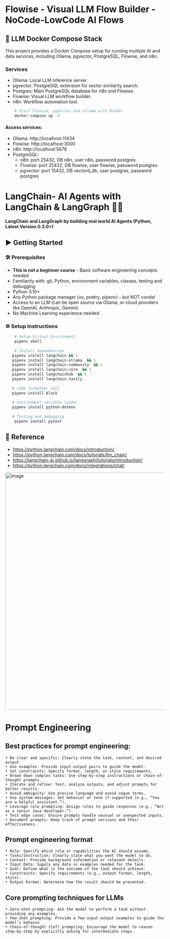 # Flowise - Visual LLM Flow Builder - NoCode-LowCode AI Flows

## 🚀 LLM Docker Compose Stack
This project provides a Docker Compose setup for running multiple AI and data services, including Ollama, pgvector, PostgreSQL, Flowise, and n8n.


### Services
- Ollama: Local LLM inference server.
- pgvector: PostgreSQL extension for vector similarity search.
- Postgres: Main PostgreSQL database for n8n and Flowise.
- Flowise: Visual LLM workflow builder.
- n8n: Workflow automation tool.

```bash
    # Start Flowise, pgvector and ollama with Docker
    docker-compose up -d
```
#### Access services:
- Ollama: http://localhost:11434
- Flowise: http://localhost:3000
- n8n: http://localhost:5678
- PostgreSQL:
  - n8n: port 25432, DB n8n, user n8n, password postgres 
  - Flowise: port 25432, DB flowise, user flowise, password postgres 
  - pgvector: port 15432, DB vectord_db, user postgres, password postgres

# LangChain- AI Agents with LangChain & LangGraph 🦜🔗

**LangChain and LangGraph by building real world AI Agents (Python, Latest Version 0.3.0+)**

## ▶️ Getting Started

### 🛠️ Prerequisites
- **This is not a beginner course** - Basic software engineering concepts needed
- Familiarity with: git, Python, environment variables, classes, testing and debugging
- Python 3.10+
- Any Python package manager (uv, poetry, pipenv) - but NOT conda!
- Access to an LLM (can be open source via Ollama, or cloud providers like OpenAI, Anthropic, Gemini)
- No Machine Learning experience needed

### ⚙️ Setup Instructions

```bash
    # Setup Virtual Environment
    pipenv shell
   
    # Install dependencies
   pipenv install langchain && \
   pipenv install langchain-ollama  && \
   pipenv install langchain-community  && \
   pipenv install langchain-core  && \
   pipenv install langchainhub  && \
   pipenv install langchain_tavily
   
   # code formatter tool
   pipenv install black
   
   # environment variable loader
   pipenv install python-dotenv
   
   # Testing and debugging
    pipenv install pytest
```

## 🙏 Reference

- https://python.langchain.com/docs/introduction/
- https://python.langchain.com/docs/tutorials/llm_chain/
- https://langchain-ai.github.io/langgraph/tutorials/introduction/
- https://python.langchain.com/docs/integrations/chat/



<img width="1645" height="751" alt="image" src="https://github.com/user-attachments/assets/e8b56e63-c736-40e4-ae5b-72f18e664d46" />


# Prompt Engineering
## Best practices for prompt engineering:
	• Be clear and specific: Clearly state the task, context, and desired output.
	• Use examples: Provide input-output pairs to guide the model.
	• Set constraints: Specify format, length, or style requirements.
	• Break down complex tasks: Use step-by-step instructions or chain-of-thought prompts.
	• Iterate and refine: Test, analyze outputs, and adjust prompts for better results.
	• Avoid ambiguity: Use precise language and avoid vague terms.
	• Use system messages: Set behavior or tone if supported (e.g., “You are a helpful assistant.”).
	• Leverage role prompting: Assign roles to guide responses (e.g., “Act as a senior Java developer.”).
	• Test edge cases: Ensure prompts handle unusual or unexpected inputs.
	• Document prompts: Keep track of prompt versions and their effectiveness.


## Prompt engineering format
	• Role: Specify which role or capabilities the AI should assume.
	• Tasks/Instruction: Clearly state what you want the model to do.
	• Context: Provide background information or relevant details.
	• Input Data: Supply any data or examples needed for the task.
	• Goal: Define what is the outcome of the task should achieve.
	• Constraints: Specify requirements (e.g., output format, length, style).
	• Output Format: Determine how the result should be presented.


## Core prompting techniques for LLMs
	• Zero-shot prompting: Ask the model to perform a task without providing any examples.
	• Few-shot prompting: Provide a few input-output examples to guide the model’s behavio
	• Chain-of-thought (CoT) prompting: Encourage the model to reason step-by-step by explicitly asking for intermediate steps.


